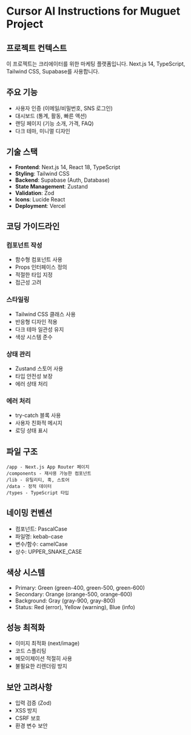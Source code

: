 # Cursor AI Instructions for Muguet Project

## 프로젝트 컨텍스트
이 프로젝트는 크리에이터를 위한 마케팅 플랫폼입니다. Next.js 14, TypeScript, Tailwind CSS, Supabase를 사용합니다.

## 주요 기능
- 사용자 인증 (이메일/비밀번호, SNS 로그인)
- 대시보드 (통계, 활동, 빠른 액션)
- 랜딩 페이지 (기능 소개, 가격, FAQ)
- 다크 테마, 미니멀 디자인

## 기술 스택
- **Frontend**: Next.js 14, React 18, TypeScript
- **Styling**: Tailwind CSS
- **Backend**: Supabase (Auth, Database)
- **State Management**: Zustand
- **Validation**: Zod
- **Icons**: Lucide React
- **Deployment**: Vercel

## 코딩 가이드라인

### 컴포넌트 작성
- 함수형 컴포넌트 사용
- Props 인터페이스 정의
- 적절한 타입 지정
- 접근성 고려

### 스타일링
- Tailwind CSS 클래스 사용
- 반응형 디자인 적용
- 다크 테마 일관성 유지
- 색상 시스템 준수

### 상태 관리
- Zustand 스토어 사용
- 타입 안전성 보장
- 에러 상태 처리

### 에러 처리
- try-catch 블록 사용
- 사용자 친화적 메시지
- 로딩 상태 표시

## 파일 구조
```
/app - Next.js App Router 페이지
/components - 재사용 가능한 컴포넌트
/lib - 유틸리티, 훅, 스토어
/data - 정적 데이터
/types - TypeScript 타입
```

## 네이밍 컨벤션
- 컴포넌트: PascalCase
- 파일명: kebab-case
- 변수/함수: camelCase
- 상수: UPPER_SNAKE_CASE

## 색상 시스템
- Primary: Green (green-400, green-500, green-600)
- Secondary: Orange (orange-500, orange-600)
- Background: Gray (gray-900, gray-800)
- Status: Red (error), Yellow (warning), Blue (info)

## 성능 최적화
- 이미지 최적화 (next/image)
- 코드 스플리팅
- 메모이제이션 적절히 사용
- 불필요한 리렌더링 방지

## 보안 고려사항
- 입력 검증 (Zod)
- XSS 방지
- CSRF 보호
- 환경 변수 보안
